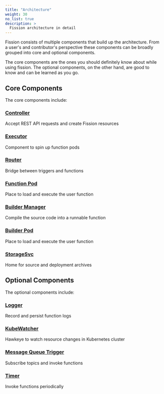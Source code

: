 ```yaml
---
title: "Architecture"
weight: 30
no_list: true
description: >
  Fission architecture in detail
---
```


Fission consists of multiple components that build up the architecture.
From a user's and contributor's perspective these components can be broadly grouped into core and optional components.

The core components are the ones you should definitely know about while using fission.
The optional components, on the other hand, are good to know and can be learned as you go.

## Core Components

The core components include:

### [Controller](controller.md)
Accept REST API requests and create Fission resources

### [Executor](executor.md)
Component to spin up function pods

### [Router](router.md)
Bridge between triggers and functions

### [Function Pod](function-pod.md)
Place to load and execute the user function

### [Builder Manager](buildermgr.md)
Compile the source code into a runnable function

### [Builder Pod](builder-pod.md)
Place to load and execute the user function

### [StorageSvc](storagesvc.md)
Home for source and deployment archives


## Optional Components

The optional components include:

### [Logger](logger.md)
Record and persist function logs

### [KubeWatcher](kubewatcher.md)
Hawkeye to watch resource changes in Kubernetes cluster

### [Message Queue Trigger](message-queue-trigger.md)
Subscribe topics and invoke functions

### [Timer](timer.md)
Invoke functions periodically
